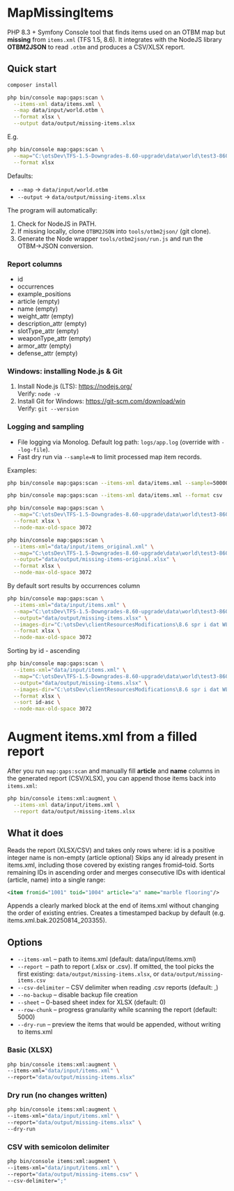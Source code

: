 # MapMissingItems

PHP 8.3 + Symfony Console tool that finds items used on an OTBM map but **missing** from `items.xml` (TFS 1.5, 8.6).
It integrates with the NodeJS library **OTBM2JSON** to read `.otbm` and produces a CSV/XLSX report.

## Quick start

```bash
composer install
```

```bash
php bin/console map:gaps:scan \
  --items-xml data/items.xml \
  --map data/input/world.otbm \
  --format xlsx \
  --output data/output/missing-items.xlsx
```

E.g.
```bash
php bin/console map:gaps:scan \
  --map="C:\otsDev\TFS-1.5-Downgrades-8.60-upgrade\data\world\test3-860.otbm" \
  --format xlsx 
```

Defaults:
- `--map` → `data/input/world.otbm`
- `--output` → `data/output/missing-items.xlsx`

The program will automatically:
1. Check for NodeJS in PATH.
2. If missing locally, clone `OTBM2JSON` into `tools/otbm2json/` (git clone).
3. Generate the Node wrapper `tools/otbm2json/run.js` and run the OTBM→JSON conversion.

### Report columns
- id
- occurrences
- example_positions
- article (empty)
- name (empty)
- weight_attr (empty)
- description_attr (empty)
- slotType_attr (empty)
- weaponType_attr (empty)
- armor_attr (empty)
- defense_attr (empty)

### Windows: installing Node.js & Git
1. Install Node.js (LTS): https://nodejs.org/  
   Verify: `node -v`
2. Install Git for Windows: https://git-scm.com/download/win  
   Verify: `git --version`

### Logging and sampling
- File logging via Monolog. Default log path: `logs/app.log` (override with `--log-file`).
- Fast dry run via `--sample=N` to limit processed map item records.

Examples:
```bash
php bin/console map:gaps:scan --items-xml data/items.xml --sample=50000 --log-file logs/scan.log
```

```bash
php bin/console map:gaps:scan --items-xml data/items.xml --format csv
```

```bash
php bin/console map:gaps:scan \
  --map="C:\otsDev\TFS-1.5-Downgrades-8.60-upgrade\data\world\test3-860.otbm" \
  --format xlsx \
  --node-max-old-space 3072
```

```bash
php bin/console map:gaps:scan \
  --items-xml="data/input/items_original.xml" \
  --map="C:\otsDev\TFS-1.5-Downgrades-8.60-upgrade\data\world\test3-860.otbm" \
  --output="data/output/missing-items-original.xlsx" \
  --format xlsx \
  --node-max-old-space 3072
```

By default sort results by occurrences column

```bash
php bin/console map:gaps:scan \
  --items-xml="data/input/items.xml" \
  --map="C:\otsDev\TFS-1.5-Downgrades-8.60-upgrade\data\world\test3-860.otbm" \
  --output="data/output/missing-items.xlsx" \
  --images-dir="C:\otsDev\clientResourcesModifications\8.6 spr i dat WLASNY - new test2\rawItemImages\items" \
  --format xlsx \
  --node-max-old-space 3072
```

Sorting by id - ascending

```bash
php bin/console map:gaps:scan \
  --items-xml="data/input/items.xml" \
  --map="C:\otsDev\TFS-1.5-Downgrades-8.60-upgrade\data\world\test3-860.otbm" \
  --output="data/output/missing-items.xlsx" \
  --images-dir="C:\otsDev\clientResourcesModifications\8.6 spr i dat WLASNY - new test2\rawItemImages\items" \
  --format xlsx \
  --sort id-asc \
  --node-max-old-space 3072
```

# Augment items.xml from a filled report

After you run `map:gaps:scan` and manually fill **article** and **name** columns in the generated report (CSV/XLSX),
you can append those items back into `items.xml`:

```bash
php bin/console items:xml:augment \
  --items-xml data/input/items.xml \
  --report data/output/missing-items.xlsx
```

## What it does
Reads the report (XLSX/CSV) and takes only rows where: 
id is a positive integer name is non-empty (article optional)
Skips any id already present in items.xml, including those covered by existing ranges fromid–toid.
Sorts remaining IDs in ascending order and merges consecutive IDs with identical (article, name) into a single range:

```xml
<item fromid="1001" toid="1004" article="a" name="marble flooring"/>
```

Appends a clearly marked block at the end of items.xml without changing the order of existing entries.
Creates a timestamped backup by default (e.g. items.xml.bak.20250814_203355).

## Options
- `--items-xml` – path to items.xml (default: data/input/items.xml)
- `--report `– path to report (.xlsx or .csv). If omitted, the tool picks the first existing:
`data/output/missing-items.xlsx`, or `data/output/missing-items.csv`
- `--csv-delimiter` – CSV delimiter when reading .csv reports (default: ,)
- `--no-backup` – disable backup file creation
- `--sheet` – 0-based sheet index for XLSX (default: 0)
- `--row-chunk` – progress granularity while scanning the report (default: 5000)
- `--dry-run` – preview the items that would be appended, without writing to items.xml

### Basic (XLSX)
```bash
php bin/console items:xml:augment \
--items-xml="data/input/items.xml" \
--report="data/output/missing-items.xlsx"
```

### Dry run (no changes written)
```bash
php bin/console items:xml:augment \
--items-xml="data/input/items.xml" \
--report="data/output/missing-items.xlsx" \
--dry-run
```

### CSV with semicolon delimiter
```bash
php bin/console items:xml:augment \
--items-xml="data/input/items.xml" \
--report="data/output/missing-items.csv" \
--csv-delimiter=";"
```

